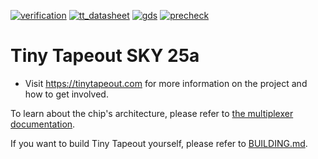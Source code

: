 [![verification](../../actions/workflows/verification.yaml/badge.svg)](../../actions/workflows/verification.yaml)
[![tt_datasheet](../../actions/workflows/tt_datasheet.yaml/badge.svg)](../../actions/workflows/tt_datasheet.yaml)
[![gds](../../actions/workflows/gds.yaml/badge.svg)](../../actions/workflows/gds.yaml)
[![precheck](../../actions/workflows/precheck.yaml/badge.svg)](../../actions/workflows/precheck.yaml)

# Tiny Tapeout SKY 25a

- Visit https://tinytapeout.com for more information on the project and how to get involved.

To learn about the chip's architecture, please refer to [the multiplexer documentation](https://github.com/TinyTapeout/tt-multiplexer/blob/main/docs/INFO.md).

If you want to build Tiny Tapeout yourself, please refer to [BUILDING.md](BUILDING.md).
